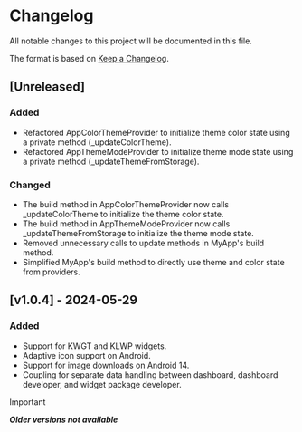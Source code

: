# Changelog

All notable changes to this project will be documented in this file.

The format is based on [Keep a Changelog](https://keepachangelog.com/en/1.0.0/).

## [Unreleased]

### Added
- Refactored AppColorThemeProvider to initialize theme color state using a private method (_updateColorTheme).
- Refactored AppThemeModeProvider to initialize theme mode state using a private method (_updateThemeFromStorage).

### Changed
- The build method in AppColorThemeProvider now calls _updateColorTheme to initialize the theme color state.
- The build method in AppThemeModeProvider now calls _updateThemeFromStorage to initialize the theme mode state.
- Removed unnecessary calls to update methods in MyApp's build method.
- Simplified MyApp's build method to directly use theme and color state from providers.

## [v1.0.4] - 2024-05-29

### Added
- Support for KWGT and KLWP widgets.
- Adaptive icon support on Android.
- Support for image downloads on Android 14.
- Coupling for separate data handling between dashboard, dashboard developer, and widget package developer.

>[!IMPORTANT]
> ***Older versions not available***
